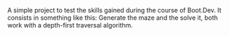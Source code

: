 A simple project to test the skills gained during the course of Boot.Dev.
It consists in something like this:
Generate the maze and the solve it, both work with a depth-first traversal algorithm.
